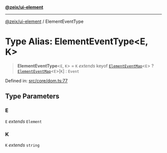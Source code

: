 [**@zeix/ui-element**](../README.md)

***

[@zeix/ui-element](../globals.md) / ElementEventType

# Type Alias: ElementEventType\<E, K\>

> **ElementEventType**\<`E`, `K`\> = `K` *extends* keyof [`ElementEventMap`](ElementEventMap.md)\<`E`\> ? [`ElementEventMap`](ElementEventMap.md)\<`E`\>\[`K`\] : `Event`

Defined in: [src/core/dom.ts:77](https://github.com/zeixcom/ui-element/blob/bd4ae3ed0a4d2790834ffe22cb9cd0696e3104c4/src/core/dom.ts#L77)

## Type Parameters

### E

`E` *extends* `Element`

### K

`K` *extends* `string`
